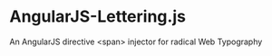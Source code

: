 AngularJS-Lettering.js
======================

An AngularJS directive &lt;span> injector for radical Web Typography
